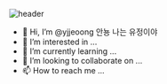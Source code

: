![header](https://capsule-render.vercel.app/api?type=Cylinder&color=FFFFFF&height=200&section=header&text=💟👉YUJ👀NG👈&desc=💌WELCOME💌&descAlignY=70&fontSize=50&fontColor=000000&animation=scaleIn)

- 👋 Hi, I’m @yjjeoong 안뇽 나는 유정이야
- 👀 I’m interested in ...
- 🌱 I’m currently learning ...
- 💞️ I’m looking to collaborate on ...
- 📫 How to reach me ...

<!---
yjjeoong/yjjeoong is a ✨ special ✨ repository because its `README.md` (this file) appears on your GitHub profile.
You can click the Preview link to take a look at your changes.
--->

